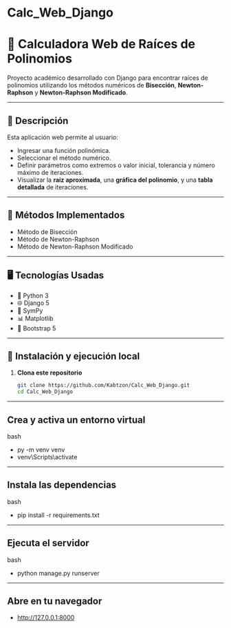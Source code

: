 # Calc_Web_Django
# 📐 Calculadora Web de Raíces de Polinomios

Proyecto académico desarrollado con Django para encontrar raíces de polinomios utilizando los métodos numéricos de **Bisección**, **Newton-Raphson** y **Newton-Raphson Modificado**.

---

## 📌 Descripción

Esta aplicación web permite al usuario:
- Ingresar una función polinómica.
- Seleccionar el método numérico.
- Definir parámetros como extremos o valor inicial, tolerancia y número máximo de iteraciones.
- Visualizar la **raíz aproximada**, una **gráfica del polinomio**, y una **tabla detallada** de iteraciones.

---

## 🧪 Métodos Implementados

- Método de Bisección
- Método de Newton-Raphson
- Método de Newton-Raphson Modificado

---

## 🖥️ Tecnologías Usadas

- 🐍 Python 3
- 🌐 Django 5
- 🧮 SymPy
- 📊 Matplotlib
- 🎨 Bootstrap 5

---

## 🚀 Instalación y ejecución local

1. **Clona este repositorio**
   ```bash
   git clone https://github.com/Kabtzon/Calc_Web_Django.git
   cd Calc_Web_Django

---

## Crea y activa un entorno virtual

bash
- py -m venv venv
- venv\Scripts\activate

---

## Instala las dependencias

bash
- pip install -r requirements.txt

---

## Ejecuta el servidor

bash
- python manage.py runserver

---

## Abre en tu navegador
- http://127.0.0.1:8000

